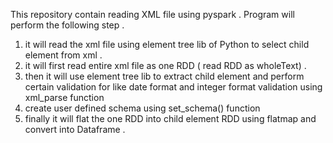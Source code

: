 This repository contain reading XML file using pyspark . 
Program will perform the following step .  
1) it will read the xml file using element tree lib of Python to select child element from xml . 
2) it will first read entire xml file as one RDD ( read RDD as wholeText) .
3) then it will use element tree lib to extract child element and perform certain validation for like date format and integer format validation using xml_parse function
4) create user defined schema using set_schema() function 
5) finally it will flat the one RDD into child element RDD using flatmap and convert into Dataframe . 